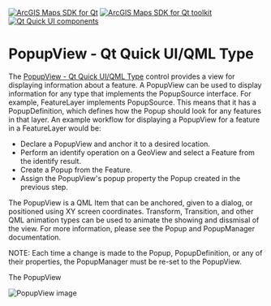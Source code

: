 [![ArcGIS Maps SDK for Qt](https://img.shields.io/badge/ArcGIS%20Maps%20SDK%20for%20Qt-0b5394)](https://developers.arcgis.com/qt/) [![ArcGIS Maps SDK for Qt toolkit](https://img.shields.io/badge/ArcGIS%20Maps%20SDK%20for%20Qt%20toolkit-ea4d13)](https://github.com/Esri/arcgis-maps-sdk-toolkit-qt) [![Qt Quick UI components](https://img.shields.io/badge/Qt%20Qt%20Quick%20UI%20components-ea4d13)](../../toolkitcpp/)

# PopupView - Qt Quick UI/QML Type

The [PopupView - Qt Quick UI/QML Type](https://developers.arcgis.com/qt/toolkit/api-reference/qml-esri-arcgisruntime-toolkit-popupview.html) control provides a view for displaying information about a feature. A PopupView can be used to display information for any type that implements the PopupSource interface. For example, FeatureLayer implements PopupSource. This means that it has a PopupDefinition, which defines how the Popup should look for any features in that layer. An example workflow for displaying a PopupView for a feature in a FeatureLayer would be:

- Declare a PopupView and anchor it to a desired location.
- Perform an identify operation on a GeoView and select a Feature from the identify result.
- Create a Popup from the Feature.
- Assign the PopupView's popup property the Popup created in the previous step.

The PopupView is a QML Item that can be anchored, given to a dialog, or positioned using XY screen coordinates. Transform, Transition, and other QML animation types can be used to animate the showing and dissmisal of the view. For more information, please see the Popup and PopupManager documentation.

NOTE: Each time a change is made to the Popup, PopupDefinition, or any of their properties, the PopupManager must be re-set to the PopupView.

The PopupView 

![PopupView image](https://developers.arcgis.com/qt/toolkit/api-reference/images/popupview.png)